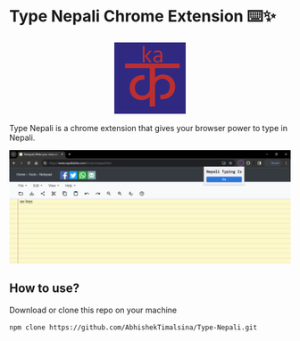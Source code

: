 # Type Nepali Chrome Extension ⌨️✨

<p align="center">
<img src="./icons//icon-128.png" />
</p>

Type Nepali is a chrome extension that gives your browser power to type in Nepali.

![Picture of Extension](./img/extension-pic.png)

## How to use?

Download or clone this repo on your machine

```bash
npm clone https://github.com/AbhishekTimalsina/Type-Nepali.git
```
